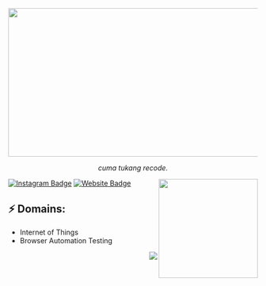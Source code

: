 <!-- ![Header image](https://i.ibb.co/HY3CNCb/image.png) -->
<img align='center' src='https://i.ibb.co/jfDBZw7/rsz-60851104b6280.png' width='1400' height='300'>
<!-- You can create your own header images using Canva, it has a lot of templates. If you do, use the following link https://www.canva.com/join/celeriac-tread-jellyfish -->
<p align='center'><i>cuma tukang recode.</i></p>

<img align='right' src='https://i.pinimg.com/originals/e5/93/ab/e593ab0589d5f1b389e4dfbcce2bce20.gif' width='200"'>

[![Instagram Badge](https://img.shields.io/badge/-zeldin.me-e4405f?style=flat-square&logo=Instagram&logoColor=white&link=https://www.instagram.com/zeldin.me/)](https://www.instagram.com/roshanjayraj/)
[![Website Badge](https://img.shields.io/badge/-ijel.me-e34f26?style=flat-square&logo=HTML5&logoColor=white&link=https://ijel.me/)](https://ijel.me/)
## ⚡ Domains:
- Internet of Things
- Browser Automation Testing

<img align='right' src='https://github-readme-stats.vercel.app/api/top-langs/?username=zelsaddr&layout=compact&theme=tokyonight'>
